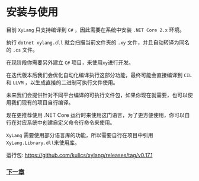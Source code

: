 # 安装与使用
目前 `XyLang` 只支持编译到 `C#` ，因此需要在系统中安装 `.NET Core 2.x` 环境。  

执行 `dotnet xylang.dll` 就会扫描当前文件夹的 `.xy` 文件，并且自动转译为同名的 `.cs` 文件。  

在现阶段你需要另外建立 `C#` 项目，来使用`xy`进行开发。

在迭代版本后我们会优化自动化编译执行这部分功能，最终可能会直接编译到 `CIL` 和 `LLVM` ，以生成直接的二进制可执行文件使用。

未来我们会提供针对不同平台编译的可执行文件包，如果你现在就需要，也可以使用我们现有的项目自行编译。

现在更推荐使用 .NET Core 运行时来使用这门语言，为了更方便使用，你可以自行在对应系统中创建自定义命令行命令来使用。

`XyLang` 需要使用部分语言库的功能，所以需要自行在项目中引用`XyLang.Library.dll`来使用库。

运行包:
<https://github.com/kulics/xylang/releases/tag/v0.17.1>

### [下一章](基础语法.md)